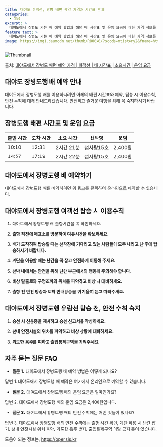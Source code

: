 ```yaml
---
title: 대야도 여객선, 장병 배편 예약 가격과 시간표 안내
categories:
  - 일상
excerpt: >
  대야도에서 장병도 가는 배 예약 방법과 해당 배 시간표 및 운임 요금에 대한 가격 정보를 안내 드리겠습니다. 안전하고 재밋는 장병도행 여행을 위해 아래 정보 참고하시기 바랍니다. 장병도행 배편 예약하기 👈 클릭대야도에서 장병도행 배 시간표출발 시간도착 시간소요 시간선박명요금10:1012:312시간 21분섬사랑15호2,400원14:5717:192시간 22분섬사랑15호2,400원장병도행 배편 예약하기 👈 클릭대야도에서 장병도행 여객선 탑승 시 이용수칙대야도에서 장병도행 여객선을 이용할 때 꼭 지켜야 할 이용수칙에 대해 알아봅시다. 중요한 내용 1) 대야도에서 장병도행 배 출항시간을 꼭 확인하세요. 2) 출항 직전에 매표소를 방문하여 여유시간을 확보하세요. 3) 배가 도착하여 탑승할 때는 선착장에 기다리고 있..
feature_text: >
  대야도에서 장병도 가는 배 예약 방법과 해당 배 시간표 및 운임 요금에 대한 가격 정보를 안내 드리겠습니다. 안전하고 재밋는 장병도행 여행을 위해 아래 정보 참고하시기 바랍니다. 장병도행 배편 예약하기 👈 클릭대야도에서 장병도행 배 시간표출발 시간도착 시간소요 시간선박명요금10:1012:312시간 21분섬사랑15호2,400원14:5717:192시간 22분섬사랑15호2,400원장병도행 배편 예약하기 👈 클릭대야도에서 장병도행 여객선 탑승 시 이용수칙대야도에서 장병도행 여객선을 이용할 때 꼭 지켜야 할 이용수칙에 대해 알아봅시다. 중요한 내용 1) 대야도에서 장병도행 배 출항시간을 꼭 확인하세요. 2) 출항 직전에 매표소를 방문하여 여유시간을 확보하세요. 3) 배가 도착하여 탑승할 때는 선착장에 기다리고 있..
image: https://img1.daumcdn.net/thumb/R800x0/?scode=mtistory2&fname=https%3A%2F%2Fblog.kakaocdn.net%2Fdn%2Fbh3xqx%2FbtsHB5Z245B%2F5nJwiiv9Dcymtyzg7HwPR0%2Fimg.webp
---
```


![Thumbnail](https://img1.daumcdn.net/thumb/R800x0/?scode=mtistory2&fname=https%3A%2F%2Fblog.kakaocdn.net%2Fdn%2Fbh3xqx%2FbtsHB5Z245B%2F5nJwiiv9Dcymtyzg7HwPR0%2Fimg.webp)

<p>출처: <a href="https://opensis.kr/entry/%EB%8C%80%EC%95%BC%EB%8F%84%EC%97%90%EC%84%9C-%EC%9E%A5%EB%B3%91%EB%8F%84-%EB%B0%B0%ED%8E%B8-%EC%98%88%EC%95%BD-%EA%B0%80%EA%B2%A9-%EC%97%AC%EA%B0%9D%EC%84%A0-%EB%B0%B0-%EC%8B%9C%EA%B0%84%ED%91%9C-%EC%86%8C%EC%9A%94%EC%8B%9C%EA%B0%84-%EC%9A%B4%EC%9E%84-%EC%9A%94%EA%B8%88" rel="dofollow">대야도에서 장병도 배편 예약 가격 | 여객선 | 배 시간표 | 소요시간 | 운임 요금</a> </p>

## 대야도 장병도행 배 예약 안내

대야도에서 장병도행 배를 이용하시려면 아래의 배편 시간표와 예약, 탑승 시 이용수칙, 안전 수칙에 대해 안내드리겠습니다. 안전하고 즐거운
여행을 위해 꼭 숙지하시기 바랍니다.

## **장병도행 배편 시간표 및 운임 요금**

**출발 시간** | **도착 시간** | **소요 시간** | **선박명** | **운임**  
---|---|---|---|---  
10:10 | 12:31 | 2시간 21분 | 섬사랑15호 | 2,400원  
14:57 | 17:19 | 2시간 22분 | 섬사랑15호 | 2,400원  
  


## **대야도에서 장병도행 배 예약하기**

대야도에서 장병도행 배를 예약하려면 위 링크를 클릭하여 온라인으로 예약할 수 있습니다.

## **대야도에서 장병도행 여객선 탑승 시 이용수칙**

1) 대야도에서 장병도행 배 출항시간을 꼭 확인하세요.

2) **출항 직전에 매표소를 방문하여 여유시간을 확보하세요.**

3) **배가 도착하여 탑승할 때는 선착장에 기다리고 있는 사람들이 모두 내리고 난 후에 탑승하시기 바랍니다.**

4) **계단을 이용할 때는 난간을 꼭 잡고 안전하게 이동해 주세요.**

5) **선박 내에서는 안전을 위해 난간 부근에서의 행동에 주의해야 합니다.**

6) **비상 탈출로와 구명조끼의 위치를 파악하고 비상 시 대비하세요.**

7) **출항 전 안전 방송과 도착 안내방송을 귀 기울여 듣고 따라주세요.**

## **대야도에서 장병도행 유람선 탑승 전, 안전 수칙 숙지**

1) **승선 시 신분증을 제시하고 승선 신고서를 작성하세요.**

2) **선내 안전시설의 위치를 파악하고 비상 상황에 대비하세요.**

3) **과도한 음주를 피하고 출입통제구역을 지켜주세요.**



## **자주 묻는 질문 FAQ**

  * **질문 1.** 대야도에서 장병도행 배 예약 방법은 어떻게 되나요?

답변 1. 대야도에서 장병도행 배 예약은 여기에서 온라인으로 예약할 수 있습니다.

  * **질문 2.** 대야도에서 장병도행 배의 운임 요금은 얼마인가요?

답변 2. 대야도에서 장병도행 배의 운임 요금은 2,400원입니다.

  * **질문 3.** 대야도에서 장병도행 배의 안전 수칙에는 어떤 것들이 있나요?

답변 3. 대야도에서 장병도행 배의 안전 수칙에는 출항 시간 확인, 계단 이용 시 난간 잡기, 선내 안전시설 위치 파악, 과도한 음주 방지,
출입통제구역 이탈 금지 등이 있습니다.



 

도움이 되는 정보는, <a href="https://opensis.kr" rel="dofollow">https://opensis.kr</a>


